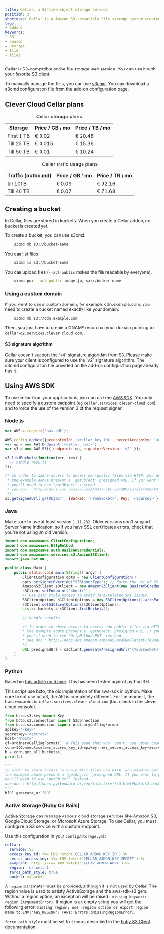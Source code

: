 ```yaml
---
title: Cellar, a S3-like object storage service
position: 3
shortdesc: Cellar is a Amazon S3-compatible file storage system created and hosted by Clever Cloud.
tags:
- addons
keywords:
- S3
- amazon
- Storage
- file
- files
---
```


Cellar is S3-compatible online file storage web service. You can use it with
your favorite S3 client.

To manually manage the files, you can use [s3cmd](http://s3tools.org/s3cmd).
You can download a s3cmd configuration file from the add-on configuration
page.

## Clever Cloud Cellar plans

<table class="table table-bordered table-striped dataTable"><caption>Cellar storage plans</caption>
<tr>
<th>Storage</th>
<th>Price / GB / mo</th>
<th>Price / TB / mo</th>
</tr>
<tr>
<td>First 1 TB</td>
<td>€ 0.02</td>
<td>€ 20.48</td>
</tr>
<tr>
<td>Till 25 TB</td>
<td>€ 0.015</td>
<td>€ 15.36</td>
</tr>
<tr>
<td>Till 50 TB</td>
<td>€ 0.01</td>
<td>€ 10.24</td>
</tr>
</table>

<table class="table table-bordered table-striped dataTable"><caption>Cellar trafic usage plans</caption>
<tr>
<th>Traffic (outbound)</th>
<th>Price / GB / mo</th>
<th>Price / TB / mo</th>
</tr>
<tr>
<td>till 10TB </td>
<td>€ 0.09</td>
<td>€ 92.16</td>
</tr>
<tr>
<td>Till 40 TB</td>
<td>€ 0.07</td>
<td>€ 71.68</td>
</tr>
</table>

## Creating a bucket

In Cellar, files are stored in buckets. When you create a Cellar addon, no
bucket is created yet.

To create a bucket, you can use s3cmd:

```bash
    s3cmd mb s3://bucket-name
```
You can list files

```bash
    s3cmd ls s3://bucket-name
```

You can upload files (`--acl-public` makes the file readable by everyone).

```bash
    s3cmd put --acl-public image.jpg s3://bucket-name
```

### Using a custom domain

If you want to use a custom domain, for example cdn.example.com, you need to create a bucket named exactly like your domain:

```bash
    s3cmd mb s3://cdn.example.com
```

Then, you just have to create a CNAME record on your domain pointing to `cellar-c2.services.clever-cloud.com.`.

<div class="panel panel-warning">
  <div class="panel-heading">
    <h4 class="panel-title">S3 signature algorithm</h4>
  </div>
  <div class="panel-body">
    Cellar doesn't support the `v4` signature algorithm from S3. Please make sure
    your client is configured to use the `v2` signature algorithm. The
    s3cmd configuration file provided on the add-on configuration page already has it.
  </div>
</div>

## Using AWS SDK

To use cellar from your applications, you can use the [AWS SDK](https://aws.amazon.com/tools/#sdk).
You only need to specify a custom endpoint (eg `cellar.services.clever-cloud.com`) and to
force the use of the version 2 of the request signer.

### Node.js

```javascript
var AWS = require('aws-sdk');

AWS.config.update({accessKeyId: '<cellar_key_id>', secretAccessKey: '<cellar_key_secret>'});
var ep = new AWS.Endpoint('<cellar_host>');
var s3 = new AWS.S3({ endpoint: ep, signatureVersion: 'v2' });

s3.listBuckets(function(err, res) {
  // handle results
});

/* In order to share access to access non-public files via HTTP, you need to get a presigned url for a specific key
 * the example above present a 'getObject' presigned URL. If you want to put a object in the bucket via HTTP,
 * you'll need to use 'putObject' instead.
 * see doc : http://docs.aws.amazon.com/AWSJavaScriptSDK/latest/AWS/S3.html#getSignedUrl-property
 */
s3.getSignedUrl('getObject', {Bucket: '<YouBucket>', Key: '<YourKey>'})

```


### Java

Make sure to use at least version `1.11.232`. Older versions don't support
Server Name Indication, so if you have SSL certificates errors, check that
you're not using an old version.

```java
import com.amazonaws.ClientConfiguration;
import com.amazonaws.HttpMethod;
import com.amazonaws.auth.BasicAWSCredentials;
import com.amazonaws.services.s3.AmazonS3Client;
import java.net.URL;

public class Main {
    public static void main(String[] argv) {
        ClientConfiguration opts = new ClientConfiguration()
        opts.setSignerOverride("S3SignerType"); // Force the use of V2 signer
        AmazonS3Client s3Client = new AmazonS3Client(new BasicAWSCredentials("<key>", "<secret>"), opts);
        s3Client.setEndpoint("<host>");
        // Use path style access to avoid java-related SNI issues
        S3ClientOptions s3ClientOptions = new S3ClientOptions().withPathStyleAccess(true);
        s3Client.setS3ClientOptions(s3ClientOptions);
        List<> buckets = s3Client.listBuckets();

        // handle results

        /* In order to share access to access non-public files via HTTP, you need to get a presigned url for a specific key
        * the example above present a 'getObject' presigned URL. If you want to put a object in the bucket via HTTP,
        * you'll need to use 'HttpMethod.PUT' instead.
        * see doc : http://docs.aws.amazon.com/AWSJavaSDK/latest/javadoc/com/amazonaws/services/s3/AmazonS3.html#generatePresignedUrl-java.lang.String-java.lang.String-java.util.Date-com.amazonaws.HttpMethod-
        */
        URL presignedUrl = s3Client.generatePresignedUrl("<YourBucket>", "<YourKey>", <expiration date>, HttpMethod.GET);
    }
}
```
### Python

Based on [this article on dzone](https://dzone.com/articles/look-riak-cs-basho). This has been tested against python 3.6

This script use boto, the old implentation of the aws-sdk in python. Make sure to not use boto3, the API is completely different. For the moment, the host endpoint is `cellar.services.clever-cloud.com` (but check in the clever cloud console).

```python
from boto.s3.key import Key
from boto.s3.connection import S3Connection
from boto.s3.connection import OrdinaryCallingFormat
apikey='<key>'
secretkey='<secret>'
host='<host>'
cf=OrdinaryCallingFormat()  # This mean that you _can't_ use upper case name
conn=S3Connection(aws_access_key_id=apikey, aws_secret_access_key=secretkey, host=host, calling_format=cf)
b = conn.get_all_buckets()
print(b)

"""
In order to share access to non-public files via HTTP, you need to get a presigned url for a specific key
the example above present a 'getObject' presigned URL. If you want to put a object in the bucket via HTTP,
you'll need to use 'putObject' instead.
see doc : http://docs.pythonboto.org/en/latest/ref/s3.html#boto.s3.bucket.Bucket.generate_url
"""
b[0].generate_url(60)
```

### Active Storage (Ruby On Rails)

[Active Storage](https://guides.rubyonrails.org/active_storage_overview.html) can manage various 
cloud storage services like Amazon S3, Google Cloud Storage, or Microsoft Azure Storage. To use Cellar,
you must configure a S3 service with a custom endpoint.

Use this configuration in your `config/storage.yml`:

```yaml
cellar:
  service: S3
  access_key_id: <%= ENV.fetch('CELLAR_ADDON_KEY_ID') %>
  secret_access_key: <%= ENV.fetch('CELLAR_ADDON_KEY_SECRET') %>
  endpoint: https://<%= ENV.fetch('CELLAR_ADDON_HOST') %>
  region: 'us-west-1'
  force_path_style: true
  bucket: mybucket
```

A `region` parameter must be provided, although it is not used by Cellar.
The region value is used to satisfy ActiveStorage and the aws-sdk-s3 gem. Without a region option, an exception will be raised : `missing keyword: region (ArgumentError)`. If region is an empty string you will get the following error: `missing region; use :region option or export region name to ENV['AWS_REGION'] (Aws::Errors::MissingRegionError)`.

`force_path_style` must be set to `true` as described in the [Ruby S3 Client documentation](https://docs.aws.amazon.com/sdkforruby/api/Aws/S3/Client.html).
